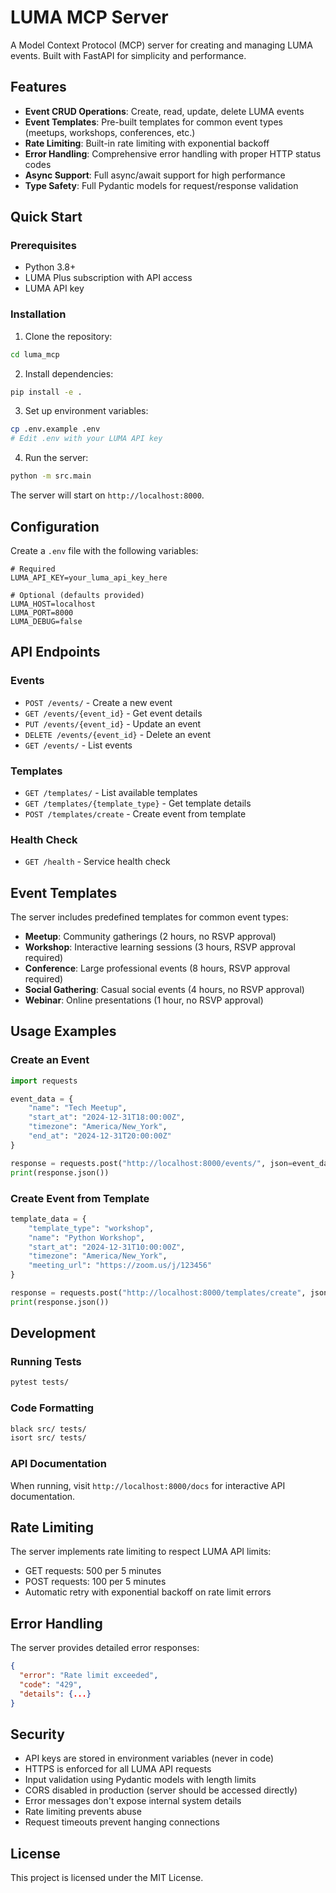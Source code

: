 # LUMA MCP Server

A Model Context Protocol (MCP) server for creating and managing LUMA events. Built with FastAPI for simplicity and performance.

## Features

- **Event CRUD Operations**: Create, read, update, delete LUMA events
- **Event Templates**: Pre-built templates for common event types (meetups, workshops, conferences, etc.)
- **Rate Limiting**: Built-in rate limiting with exponential backoff
- **Error Handling**: Comprehensive error handling with proper HTTP status codes
- **Async Support**: Full async/await support for high performance
- **Type Safety**: Full Pydantic models for request/response validation

## Quick Start

### Prerequisites

- Python 3.8+
- LUMA Plus subscription with API access
- LUMA API key

### Installation

1. Clone the repository:
```bash
cd luma_mcp
```

2. Install dependencies:
```bash
pip install -e .
```

3. Set up environment variables:
```bash
cp .env.example .env
# Edit .env with your LUMA API key
```

4. Run the server:
```bash
python -m src.main
```

The server will start on `http://localhost:8000`.

## Configuration

Create a `.env` file with the following variables:

```env
# Required
LUMA_API_KEY=your_luma_api_key_here

# Optional (defaults provided)
LUMA_HOST=localhost
LUMA_PORT=8000
LUMA_DEBUG=false
```

## API Endpoints

### Events

- `POST /events/` - Create a new event
- `GET /events/{event_id}` - Get event details
- `PUT /events/{event_id}` - Update an event
- `DELETE /events/{event_id}` - Delete an event
- `GET /events/` - List events

### Templates

- `GET /templates/` - List available templates
- `GET /templates/{template_type}` - Get template details
- `POST /templates/create` - Create event from template

### Health Check

- `GET /health` - Service health check

## Event Templates

The server includes predefined templates for common event types:

- **Meetup**: Community gatherings (2 hours, no RSVP approval)
- **Workshop**: Interactive learning sessions (3 hours, RSVP approval required)
- **Conference**: Large professional events (8 hours, RSVP approval required)
- **Social Gathering**: Casual social events (4 hours, no RSVP approval)
- **Webinar**: Online presentations (1 hour, no RSVP approval)

## Usage Examples

### Create an Event

```python
import requests

event_data = {
    "name": "Tech Meetup",
    "start_at": "2024-12-31T18:00:00Z",
    "timezone": "America/New_York",
    "end_at": "2024-12-31T20:00:00Z"
}

response = requests.post("http://localhost:8000/events/", json=event_data)
print(response.json())
```

### Create Event from Template

```python
template_data = {
    "template_type": "workshop",
    "name": "Python Workshop",
    "start_at": "2024-12-31T10:00:00Z",
    "timezone": "America/New_York",
    "meeting_url": "https://zoom.us/j/123456"
}

response = requests.post("http://localhost:8000/templates/create", json=template_data)
print(response.json())
```

## Development

### Running Tests

```bash
pytest tests/
```

### Code Formatting

```bash
black src/ tests/
isort src/ tests/
```

### API Documentation

When running, visit `http://localhost:8000/docs` for interactive API documentation.

## Rate Limiting

The server implements rate limiting to respect LUMA API limits:

- GET requests: 500 per 5 minutes
- POST requests: 100 per 5 minutes
- Automatic retry with exponential backoff on rate limit errors

## Error Handling

The server provides detailed error responses:

```json
{
  "error": "Rate limit exceeded",
  "code": "429",
  "details": {...}
}
```

## Security

- API keys are stored in environment variables (never in code)
- HTTPS is enforced for all LUMA API requests
- Input validation using Pydantic models with length limits
- CORS disabled in production (server should be accessed directly)
- Error messages don't expose internal system details
- Rate limiting prevents abuse
- Request timeouts prevent hanging connections

## License

This project is licensed under the MIT License.
